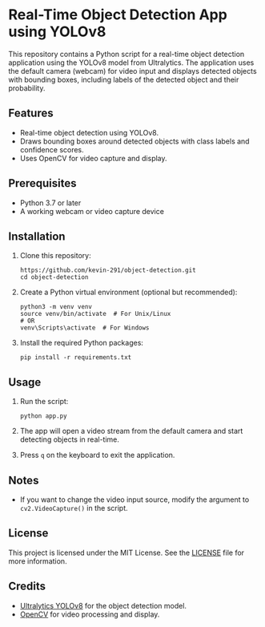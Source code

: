 # Real-Time Object Detection App using YOLOv8

This repository contains a Python script for a real-time object detection application using the YOLOv8 model from Ultralytics. The application uses the default camera (webcam) for video input and displays detected objects with bounding boxes, including labels of the detected object and their probability.

## Features

- Real-time object detection using YOLOv8.
- Draws bounding boxes around detected objects with class labels and confidence scores.
- Uses OpenCV for video capture and display.

## Prerequisites

- Python 3.7 or later
- A working webcam or video capture device

## Installation

1. Clone this repository:

    ```shell
    https://github.com/kevin-291/object-detection.git
    cd object-detection
    ```

2. Create a Python virtual environment (optional but recommended):

    ```shell
    python3 -m venv venv
    source venv/bin/activate  # For Unix/Linux
    # OR
    venv\Scripts\activate  # For Windows
    ```

3. Install the required Python packages:

    ```shell
    pip install -r requirements.txt
    ```

## Usage

1. Run the script:

    ```shell
    python app.py
    ```

2. The app will open a video stream from the default camera and start detecting objects in real-time.

3. Press `q` on the keyboard to exit the application.

## Notes

- If you want to change the video input source, modify the argument to `cv2.VideoCapture()` in the script.

## License

This project is licensed under the MIT License. See the [LICENSE](LICENSE) file for more information.

## Credits

- [Ultralytics YOLOv8](https://github.com/ultralytics/ultralytics/tree/main/ultralytics/cfg/models/v8) for the object detection model.
- [OpenCV](https://github.com/opencv/opencv) for video processing and display.

